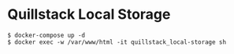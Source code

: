 # Quillstack Local Storage

```shell
$ docker-compose up -d
$ docker exec -w /var/www/html -it quillstack_local-storage sh
```
